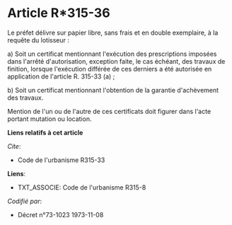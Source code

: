 # Article R*315-36

Le préfet délivre sur papier libre, sans frais et en double exemplaire, à la requête du lotisseur :

a) Soit un certificat mentionnant l'exécution des prescriptions imposées dans l'arrêté d'autorisation, exception faite, le
cas échéant, des travaux de finition, lorsque l'exécution différée de ces derniers a été autorisée en application de
l'article R. 315-33 (a) ;

b) Soit un certificat mentionnant l'obtention de la garantie d'achèvement des travaux.

Mention de l'un ou de l'autre de ces certificats doit figurer dans l'acte portant mutation ou  location.

**Liens relatifs à cet article**

_Cite_:

  - Code de l'urbanisme R315-33

**Liens**:

  - TXT_ASSOCIE: Code de l'urbanisme R315-8

_Codifié par_:

  - Décret n°73-1023 1973-11-08
